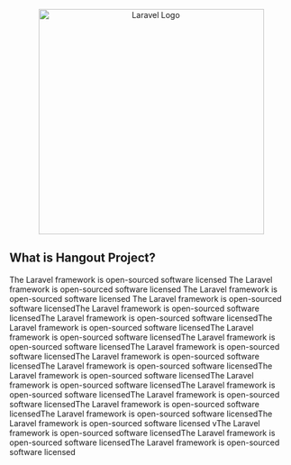 <p align="center"><a href="https://laravel.com" target="_blank"><img src="https://raw.githubusercontent.com/laravel/art/master/logo-lockup/5%20SVG/2%20CMYK/1%20Full%20Color/laravel-logolockup-cmyk-red.svg" width="400" alt="Laravel Logo"></a></p>

## What is Hangout Project?

The Laravel framework is open-sourced software licensed The Laravel framework is open-sourced software licensed The Laravel framework is open-sourced software licensed The Laravel framework is open-sourced software licensedThe Laravel framework is open-sourced software licensedThe Laravel framework is open-sourced software licensedThe Laravel framework is open-sourced software licensedThe Laravel framework is open-sourced software licensedThe Laravel framework is open-sourced software licensedThe Laravel framework is open-sourced software licensedThe Laravel framework is open-sourced software licensedThe Laravel framework is open-sourced software licensedThe Laravel framework is open-sourced software licensedThe Laravel framework is open-sourced software licensedThe Laravel framework is open-sourced software licensedThe Laravel framework is open-sourced software licensedThe Laravel framework is open-sourced software licensedThe Laravel framework is open-sourced software licensedThe Laravel framework is open-sourced software licensed vThe Laravel framework is open-sourced software licensedThe Laravel framework is open-sourced software licensedThe Laravel framework is open-sourced software licensed
